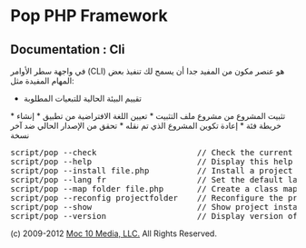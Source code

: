 Pop PHP Framework
=================

Documentation : Cli
-------------------

في واجهة سطر الأوامر (CLI) هو عنصر مكون من المفيد جدا أن يسمح لك تنفيذ بعض المهام المفيدة مثل:


* تقييم البيئة الحالية للتبعيات المطلوبة
</li>
* تثبيت المشروع من مشروع ملف التثبيت
</li>
* تعيين اللغة الافتراضية من تطبيق
</li>
* إنشاء خريطة فئة
</li>
* إعادة تكوين المشروع الذي تم نقله
</li>
* تحقق من الإصدار الحالي ضد آخر نسخة
</li>

<pre>
script/pop --check                     // Check the current configuration for required dependencies
script/pop --help                      // Display this help
script/pop --install file.php          // Install a project based on the install file specified
script/pop --lang fr                   // Set the default language for the project
script/pop --map folder file.php       // Create a class map file from the source folder and save to the output file
script/pop --reconfig projectfolder    // Reconfigure the project based on the new location of the project
script/pop --show                      // Show project install instructions
script/pop --version                   // Display version of Pop PHP Framework and latest available
</pre>

(c) 2009-2012 [Moc 10 Media, LLC.](http://www.moc10media.com) All Rights Reserved.
